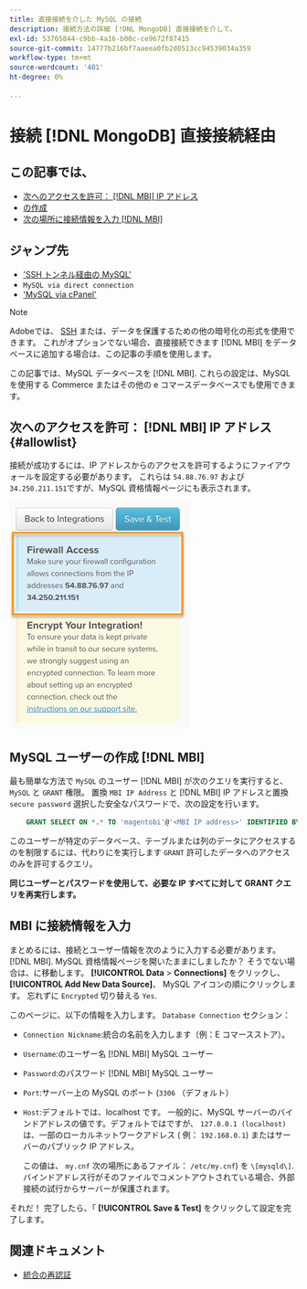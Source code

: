 ```yaml
---
title: 直接接続を介した MySQL の接続
description: 接続方法の詳細 [!DNL MongoDB] 直接接続を介して。
exl-id: 53765844-c9bb-4a16-b00c-ce9672f87415
source-git-commit: 14777b216bf7aaeea0fb2d0513cc94539034a359
workflow-type: tm+mt
source-wordcount: '401'
ht-degree: 0%

---
```


# 接続 [!DNL MongoDB] 直接接続経由

## この記事では、

* [次へのアクセスを許可： [!DNL MBI] IP アドレス](#allowlist)
* [の作成 ](#steptwo)
* [次の場所に接続情報を入力 [!DNL MBI]](#stepthree)

## ジャンプ先

* [&#39;SSH トンネル経由の MySQL&#39;](../integrations/mysql-via-ssh-tunnel.md)
* `MySQL via direct connection`
* [&#39;MySQL via cPanel&#39;](../integrations/mysql-via-cpanel.md)

>[!NOTE]
>
>Adobeでは、 [SSH](../integrations/mysql-via-ssh-tunnel.md) または、データを保護するための他の暗号化の形式を使用できます。 これがオプションでない場合、直接接続できます [!DNL MBI] をデータベースに追加する場合は、この記事の手順を使用します。

この記事では、MySQL データベースを [!DNL MBI]. これらの設定は、MySQL を使用する Commerce またはその他の e コマースデータベースでも使用できます。

## 次へのアクセスを許可： [!DNL MBI] IP アドレス {#allowlist}

接続が成功するには、IP アドレスからのアクセスを許可するようにファイアウォールを設定する必要があります。 これらは `54.88.76.97` および `34.250.211.151`ですが、MySQL 資格情報ページにも表示されます。

![MBI_Allow_Access_IPs.png](../../../assets/MBI_allow_access_IPs.png)

## MySQL ユーザーの作成 [!DNL MBI]

最も簡単な方法で `MySQL` のユーザー [!DNL MBI] が次のクエリを実行すると、 `MySQL` と `GRANT` 権限。 置換 `MBI IP Address` と [!DNL MBI] IP アドレスと置換 `secure password` 選択した安全なパスワードで、次の設定を行います。

```sql
    GRANT SELECT ON *.* TO 'magentobi'@'<MBI IP address>' IDENTIFIED BY '<secure password>';
```

このユーザーが特定のデータベース、テーブルまたは列のデータにアクセスするのを制限するには、代わりにを実行します `GRANT` 許可したデータへのアクセスのみを許可するクエリ。

**同じユーザーとパスワードを使用して、必要な IP すべてに対して GRANT クエリを再実行します。**

## MBI に接続情報を入力

まとめるには、接続とユーザー情報を次のように入力する必要があります。 [!DNL MBI]. MySQL 資格情報ページを開いたままにしましたか？ そうでない場合は、に移動します。 **[!UICONTROL Data** > **Connections]** をクリックし、 **[!UICONTROL Add New Data Source]**、 MySQL アイコンの順にクリックします。 忘れずに `Encrypted` 切り替える `Yes`.

このページに、以下の情報を入力します。 `Database Connection` セクション：

* `Connection Nickname`:統合の名前を入力します（例：E コマースストア）。
* `Username`:のユーザー名 [!DNL MBI] MySQL ユーザー
* `Password`:のパスワード [!DNL MBI] MySQL ユーザー
* `Port`:サーバー上の MySQL のポート (`3306` （デフォルト）
* `Host`:デフォルトでは、localhost です。 一般的に、MySQL サーバーのバインドアドレスの値です。デフォルトではですが、 `127.0.0.1 (localhost)`は、一部のローカルネットワークアドレス ( 例： `192.168.0.1`) またはサーバーのパブリック IP アドレス。

   この値は、 `my.cnf` 次の場所にあるファイル： `/etc/my.cnf`) を `\[mysqld\]`. バインドアドレス行がそのファイルでコメントアウトされている場合、外部接続の試行からサーバーが保護されます。

それだ！ 完了したら、「 **[!UICONTROL Save & Test]** をクリックして設定を完了します。

## 関連ドキュメント

* [統合の再認証](https://experienceleague.adobe.com/docs/commerce-knowledge-base/kb/how-to/mbi-reauthenticating-integrations.html?lang=en)
